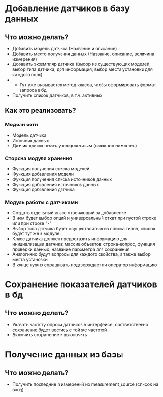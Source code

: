 # Добавление датчиков в базу данных
## Что можно делать?
 - Добавить модель датчика (Название и описание)
 - Добавить место получения данных (Название, описание, величина измерения)
 - Добавить экземпляр датчика (Выбор из существующих моделей, выбор типа датчика, доп информация,
 выбор места установки для каждого поля)
 - - Тут уже вызывается метод класса, чтобы сформировать формат запроса в бд
 - Получить список датчиков, в т.ч. активных
## Как это реализовать?
### Модели сети
 - Модель датчика
 - Источник данных
 - Датчик должен стать универсальным (название поменять)
### Сторона модуля хранения
 - Функция получения списка моделей
 - Функция добавления модели
 - Функция получения списка источников данных
 - Функция добавления источников данных
 - Функция добавления датчика
### Модуль работы с датчиками
 - Создать отдельный класс отвечающий за добавление
 - В нем будет выбор опций и универсальный откат при пустой строке или при строке "-"
 - Выбор типа датчика будет осуществляться из списка типов, список будет тут же в модуле
 - Класс датчика должен предоставить информацию для инициализации датчика:
 массив объектов: строка-вопрос, функция проверки данных, название параметра для сохранения
 - Аналогично будут вопросы для каждого свойства, а также выбор места установки
 - В конце нужно спрашивать подтверждает ли оператор информацию

# Сохранение показателей датчиков в бд
## Что можно делать?
 - Указать частоту опроса датчиков в интерфейсе, соответственно сохранение будет вестись с той же частотой
 - Включить сохранение и выключить

# Получение данных из базы
## Что можно делать?
 - Получить последние n измерений из measurement_source (список на вход)
